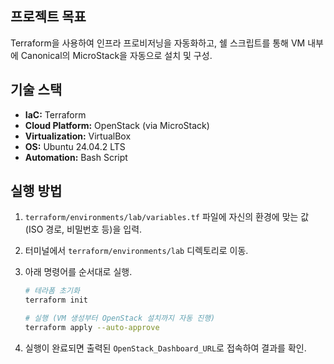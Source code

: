 ## 프로젝트 목표

Terraform을 사용하여 인프라 프로비저닝을 자동화하고, 쉘 스크립트를 통해 VM 내부에 Canonical의 MicroStack을 자동으로 설치 및 구성.

## 기술 스택

- **IaC:** Terraform
- **Cloud Platform:** OpenStack (via MicroStack)
- **Virtualization:** VirtualBox
- **OS:** Ubuntu 24.04.2 LTS
- **Automation:** Bash Script

## 실행 방법

1.  `terraform/environments/lab/variables.tf` 파일에 자신의 환경에 맞는 값(ISO 경로, 비밀번호 등)을 입력.
2.  터미널에서 `terraform/environments/lab` 디렉토리로 이동.
3.  아래 명령어를 순서대로 실행.

    ```bash
    # 테라폼 초기화
    terraform init

    # 실행 (VM 생성부터 OpenStack 설치까지 자동 진행)
    terraform apply --auto-approve
    ```
4.  실행이 완료되면 출력된 `OpenStack_Dashboard_URL`로 접속하여 결과를 확인.
